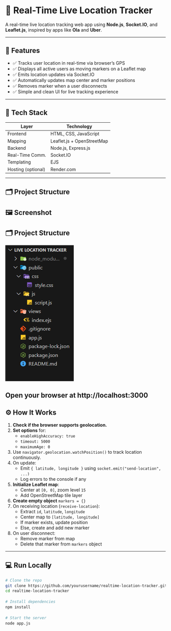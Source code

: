 # 📍 Real-Time Live Location Tracker

A real-time live location tracking web app using **Node.js**, **Socket.IO**, and **Leaflet.js**, inspired by apps like **Ola** and **Uber**.

---

## 🚀 Features

- ✅ Tracks user location in real-time via browser’s GPS
- ✅ Displays all active users as moving markers on a Leaflet map
- ✅ Emits location updates via Socket.IO
- ✅ Automatically updates map center and marker positions
- ✅ Removes marker when a user disconnects
- ✅ Simple and clean UI for live tracking experience

---

## 🧱 Tech Stack

| Layer           | Technology             |
|----------------|------------------------|
| Frontend        | HTML, CSS, JavaScript |
| Mapping         | Leaflet.js + OpenStreetMap |
| Backend         | Node.js, Express.js   |
| Real-Time Comm. | Socket.IO             |
| Templating      | EJS                   |
| Hosting (optional) | Render.com         |

---

## 🗂️ Project Structure
## 🖼️ Screenshot

## 🗂️ Project Structure

![Project Structure](file%20structure.png)




Open your browser at http://localhost:3000
---

## ⚙️ How It Works

1. **Check if the browser supports geolocation.**
2. **Set options** for:
   - `enableHighAccuracy: true`
   - `timeout: 5000`
   - `maximumAge: 0`
3. Use `navigator.geolocation.watchPosition()` to track location continuously.
4. On update:
   - Emit `{ latitude, longitude }` using `socket.emit("send-location", ...)`
   - Log errors to the console if any
5. **Initialize Leaflet map**:
   - Center at `[0, 0]`, zoom level `15`
   - Add OpenStreetMap tile layer
6. **Create empty object** `markers = {}`
7. On receiving location (`receive-location`):
   - Extract `id`, `latitude`, `longitude`
   - Center map to `[latitude, longitude]`
   - If marker exists, update position
   - Else, create and add new marker
8. On user disconnect:
   - Remove marker from map
   - Delete that marker from `markers` object

---

## 💻 Run Locally

```bash
# Clone the repo
git clone https://github.com/yourusername/realtime-location-tracker.git
cd realtime-location-tracker

# Install dependencies
npm install

# Start the server
node app.js
